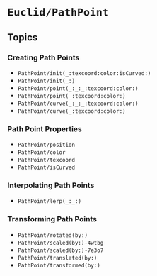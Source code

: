 # ``Euclid/PathPoint``

## Topics 

### Creating Path Points

- ``PathPoint/init(_:texcoord:color:isCurved:)``
- ``PathPoint/init(_:)``
- ``PathPoint/point(_:_:_:texcoord:color:)``
- ``PathPoint/point(_:texcoord:color:)``
- ``PathPoint/curve(_:_:_:texcoord:color:)``
- ``PathPoint/curve(_:texcoord:color:)``

### Path Point Properties

- ``PathPoint/position``
- ``PathPoint/color``
- ``PathPoint/texcoord``
- ``PathPoint/isCurved``

### Interpolating Path Points

- ``PathPoint/lerp(_:_:)``

### Transforming Path Points

- ``PathPoint/rotated(by:)``
- ``PathPoint/scaled(by:)-4wtbg``
- ``PathPoint/scaled(by:)-7e3o7``
- ``PathPoint/translated(by:)``
- ``PathPoint/transformed(by:)``
